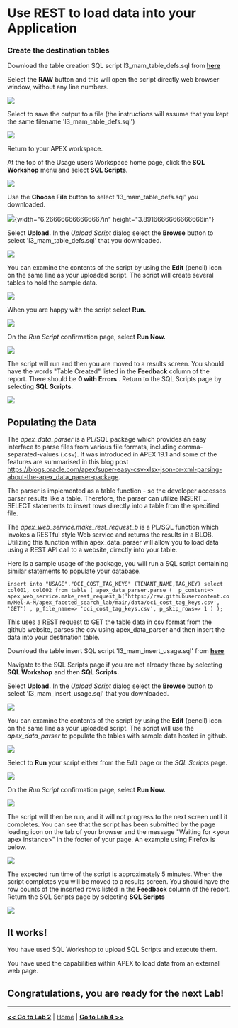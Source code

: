 # Use REST to load data into your Application

### Create the destination tables

Download the table creation SQL script l3_mam_table_defs.sql from [**here**](../src/l3_mam_table_defs.sql)

Select the **RAW** button and this will open the script directly web browser window, without any line numbers.

![](../images/l200_download_sql.png)



Select to save the output to a file (the instructions will assume that you kept the same filename  \'l3_mam_table_defs.sql')

![](../images/l200_download_sql_1.png)



Return to your APEX workspace.

At the top of the Usage users Workspace home page, click the **SQL Workshop** menu and select **SQL Scripts**.

![](../images/sqlworkshop_sqlscripts.png)



Use the **Choose File** button to select \'l3_mam_table_defs.sql' you downloaded.



![](C:/Users/MEASHWOR/Documents/ADB-APEX/lab600/media/image8.png){width="6.266666666666667in"
height="3.8916666666666666in"}



Select **Upload.** In the *Upload Script* dialog select the **Browse** button to select \'l3_mam_table_defs.sql\' that you downloaded.

![](../images/l300_table_defs.png)



You can examine the contents of the script by using the **Edit** (pencil) icon on the same line as your uploaded script. The script will create several tables to hold the sample data.

![](../images/l300_table_defs_1.png)



When you are happy with the script select **Run.**

![](../images/l300_table_defs_2.png)



On the *Run Script* confirmation page, select **Run Now.**

![](../images/l300_table_defs_3.png)



The script will run and then you are moved to a results screen. You should have the words \"Table Created\" listed in the **Feedback** column of the report. There should be **0 with Errors** . Return to the SQL Scripts page by selecting **SQL Scripts**.

![](../images/l300_table_defs_4.png)



Populating the Data
-------------------

The *apex_data_parser* is a PL/SQL package which provides an easy interface to parse files from various file formats, including comma-separated-values (.csv). It was introduced in APEX 19.1 and some of the features are summarised in this blog post
<https://blogs.oracle.com/apex/super-easy-csv-xlsx-json-or-xml-parsing-about-the-apex_data_parser-package>.

The parser is implemented as a table function - so the developer accesses parser results like a table. Therefore, the parser can utilize INSERT \... SELECT statements to insert rows directly into a table from the specified file.

The *apex_web_service.make_rest_request\_b* is a PL/SQL function which invokes a RESTful style Web service and returns the results in a BLOB. Utilizing this function within apex_data_parser will allow you to load data using a REST API call to a website, directly into your table.

Here is a sample usage of the package, you will run a SQL script containing similar statements to populate your database.

`insert into "USAGE"."OCI_COST_TAG_KEYS"
(TENANT_NAME,TAG_KEY)
select col001, col002
from table
( apex_data_parser.parse
(  p_content=> apex_web_service.make_rest_request_b('https://raw.githubusercontent.com/Mel-A-M/apex_faceted_search_lab/main/data/oci_cost_tag_keys.csv', 'GET')
, p_file_name=> 'oci_cost_tag_keys.csv', p_skip_rows=> 1 )
);`

This uses a REST request to GET the table data in csv format from the github website, parses the csv using apex_data_parser and then insert the data into your destination table.

Download the table insert  SQL script 'l3_mam_insert_usage.sql' from [**here**](../src/l3_mam_insert_usage.sql)

Navigate to the SQL Scripts page if you are not already there by selecting **SQL Workshop** and then **SQL Scripts.**

Select **Upload.** In the *Upload Script* dialog select the **Browse** button to select \'l3_mam_insert_usage.sql\'  that you downloaded.

![](../images/l300_table_insert_1.png)

You can examine the contents of the script by using the **Edit** (pencil) icon on the same line as your uploaded script. The script will use the *apex_data_parser* to populate the tables with sample data hosted in github.

![](../images/l300_table_insert_2.png)

Select to **Run** your script either from the *Edit* page or the *SQL
Scripts* page.

![](../images/l300_table_insert_3.png)

On the *Run Script* confirmation page, select **Run Now.**

![](../images/l300_table_insert_4.png)

The script will then be run, and it will not progress to the next screen until it completes. You can see that the script has been submitted by the page loading icon on the tab of your browser and the message "Waiting for \<your apex instance\>\"  in the footer of your page. An example using Firefox is below.

![](../images/l300_table_insert_5.png)

The expected run time of the script is approximately 5 minutes. When the script completes you will be moved to a results screen. You should have the row counts of the inserted rows listed in the **Feedback** column of the report. Return the SQL Scripts page by selecting **SQL Scripts**

![](../images/l300_table_insert_6.png)

## It works!

You have used SQL Workshop to upload SQL Scripts and execute them. 

You have used the capabilities within APEX to load data from an external web page.

## Congratulations, you are ready for the next Lab!


----------------------

[**<< Go to Lab 2**](../lab200/README.md) | [Home](../README.md) | [**Go to Lab 4 >>**](../lab400/README.md)